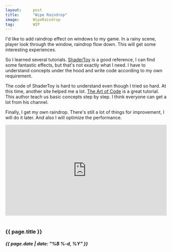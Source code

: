 ```yaml
---
layout:     post
title:      "Wipe Raindrop"
image:      WipeRaindrop
tag:        WIP
---
```


I'd like to add raindrop effect on windows to my game. In a rainy scene, player look through the window, raindrop flow down. This will get some interesting experiences.<!--more-->

So I learned several tutorials. [ShaderToy](https://www.shadertoy.com/) is a good reference, I can find some fantastic effects, but that's not exactly what I need. I have to understand concepts under the hood and write code according to my own requirement.

The code of ShaderToy is hard to understand even though I tried so hard. At this time, another site helped me a lot. [The Art of Code](https://www.youtube.com/c/TheArtofCodeIsCool) is a great tutorial. This author teach us basic concepts step by step. I think everyone can get a lot from his channel.

Finally, I get my own raindrop. There's still a lot of things for improvement, I will do it later. And also I will optimize the performance.

<div>
    <div style="position:relative;padding-top:56.25%;">
        <iframe src="https://www.youtube.com/embed/oHwONrGDWfk" title="YouTube video player" frameborder="0" allow="accelerometer; autoplay; clipboard-write; encrypted-media; gyroscope; picture-in-picture" allowfullscreen style="position:absolute;top:0;left:0;width:100%;height:100%;"></iframe>
    </div>
</div>
<br>

<h3>{{ page.title }}</h3>
<h5>{{ page.date | date: "%B %-d, %Y" }}</h5>
